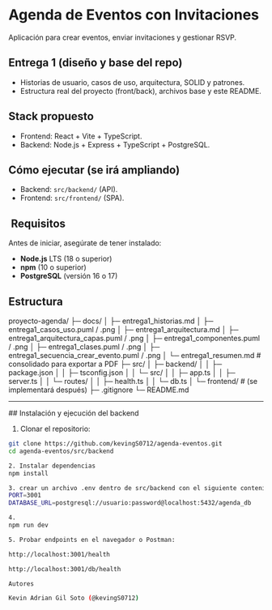 # Agenda de Eventos con Invitaciones

Aplicación para crear eventos, enviar invitaciones y gestionar RSVP.

## Entrega 1 (diseño y base del repo)
- Historias de usuario, casos de uso, arquitectura, SOLID y patrones.
- Estructura real del proyecto (front/back), archivos base y este README.

## Stack propuesto
- Frontend: React + Vite + TypeScript.
- Backend: Node.js + Express + TypeScript + PostgreSQL.


## Cómo ejecutar (se irá ampliando)
- Backend: `src/backend/` (API).
- Frontend: `src/frontend/` (SPA).

## ️ Requisitos
Antes de iniciar, asegúrate de tener instalado:
- **Node.js** LTS (18 o superior)
- **npm** (10 o superior)
- **PostgreSQL** (versión 16 o 17)

## Estructura
proyecto-agenda/
├─ docs/
│ ├─ entrega1_historias.md
│ ├─ entrega1_casos_uso.puml / .png
│ ├─ entrega1_arquitectura.md
│ ├─ entrega1_arquitectura_capas.puml / .png
│ ├─ entrega1_componentes.puml / .png
│ ├─ entrega1_clases.puml / .png
│ ├─ entrega1_secuencia_crear_evento.puml / .png
│ └─ entrega1_resumen.md # consolidado para exportar a PDF
├─ src/
│ ├─ backend/
│ │ ├─ package.json
│ │ ├─ tsconfig.json
│ │ └─ src/
│ │ ├─ app.ts
│ │ ├─ server.ts
│ │ └─ routes/
│ │ ├─ health.ts
│ │ └─ db.ts
│ └─ frontend/ # (se implementará después)
├─ .gitignore
└─ README.md


---

##️ Instalación y ejecución del backend

1. Clonar el repositorio:

```bash
git clone https://github.com/kevingS0712/agenda-eventos.git
cd agenda-eventos/src/backend

2. Instalar dependencias
npm install

3. crear un archivo .env dentro de src/backend con el siguiente contenido cambiando usuario y pssword por tus credenciales de postgres
PORT=3001
DATABASE_URL=postgresql://usuario:password@localhost:5432/agenda_db

4.
npm run dev

5. Probar endpoints en el navegador o Postman:

http://localhost:3001/health

http://localhost:3001/db/health

Autores

Kevin Adrian Gil Soto (@kevingS0712)


